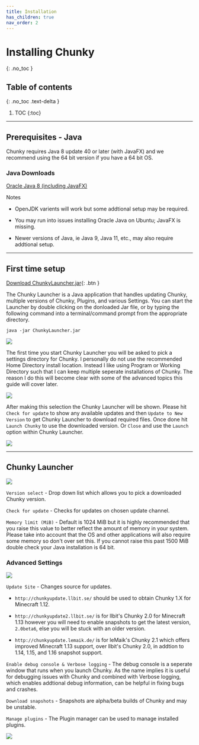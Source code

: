 ```yaml
---
title: Installation
has_children: true
nav_order: 2
---
```


# Installing Chunky
{: .no_toc }

## Table of contents
{: .no_toc .text-delta }

1. TOC
{:toc}

---

## Prerequisites - Java

Chunky requires Java 8 update 40 or later (with JavaFX) and we recommend using the 64 bit version if you have a 64 bit OS.

### Java Downloads

[Oracle Java 8 (including JavaFX)](https://www.java.com/en/download/manual.jsp)

Notes

- OpenJDK varients will work but some addtional setup may be required.

- You may run into issues installing Oracle Java on Ubuntu; JavaFX is missing.

- Newer versions of Java, ie Java 9, Java 11, etc., may also require addtional setup.

---

## First time setup

[Download ChunkyLauncher.jar](https://chunkyupdate.lemaik.de/ChunkyLauncher.jar){: .btn }

The Chunky Launcher is a Java application that handles updating Chunky, multiple versions of Chunky, Plugins, and various Settings. You can start the Launcher by double clicking on the donloaded Jar file, or by typing the following command into a terminal/command prompt from the appropriate directory.

`java -jar ChunkyLauncher.jar`

![](img/installation/chunky_first_time_setup.png)

The first time you start Chunky Launcher you will be asked to pick a settings directory for Chunky. I personally do not use the recommended Home Directory install location. Instead I like using Program or Working Directory such that I can keep multiple seperate installations of Chunky. The reason I do this will become clear with some of the advanced topics this guide will cover later.

![](img/installation/chunky_launcher.png)

After making this selection the Chunky Launcher will be shown. Please hit `Check for update` to show any available updates and then `Update to New Version` to get Chunky Launcher to download required files. Once done hit `Launch Chunky` to use the downloaded version. Or `Close` and use the `Launch` option within Chunky Launcher.

![](img/installation/chunky_update_available.png)

---

## Chunky Launcher

![](img/installation/chunky_launcher.png)

`Version select` - Drop down list which allows you to pick a downloaded Chunky version.

`Check for update` - Checks for updates on chosen update channel.

`Memory limit (MiB)` - Default is 1024 MiB but it is highly recommended that you raise this value to better reflect the amount of memory in your system. Please take into account that the OS and other applications will also require some memory so don't over set this. If you cannot raise this past 1500 MiB double check your Java installation is 64 bit.

### Advanced Settings

![](img/installation/chunky_launcher_advanced.png)

`Update Site` - Changes source for updates.

- `http://chunkyupdate.llbit.se/` should be used to obtain Chunky 1.X for Minecraft 1.12.

- `http://chunkyupdate2.llbit.se/` is for llbit's Chunky 2.0 for Minecraft 1.13 however you will need to enable snapshots to get the latest version, `2.0beta6`, else you will be stuck with an older version.

- `http://chunkyupdate.lemaik.de/` is for leMaik's Chunky 2.1 which offers improved Minecraft 1.13 support, over llbit's Chunky 2.0, in addtion to 1.14, 1.15, and 1.16 snapshot support.

`Enable debug console & Verbose logging` - The debug console is a seperate window that runs when you launch Chunky. As the name implies it is useful for debugging issues with Chunky and combined with Verbose logging, which enables addtional debug information, can be helpful in fixing bugs and crashes.

`Download snapshots` - Snapshots are alpha/beta builds of Chunky and may be unstable.

`Manage plugins` - The Plugin manager can be used to manage installed plugins.

![](img/installation/chunky_plugin_manager.png)


